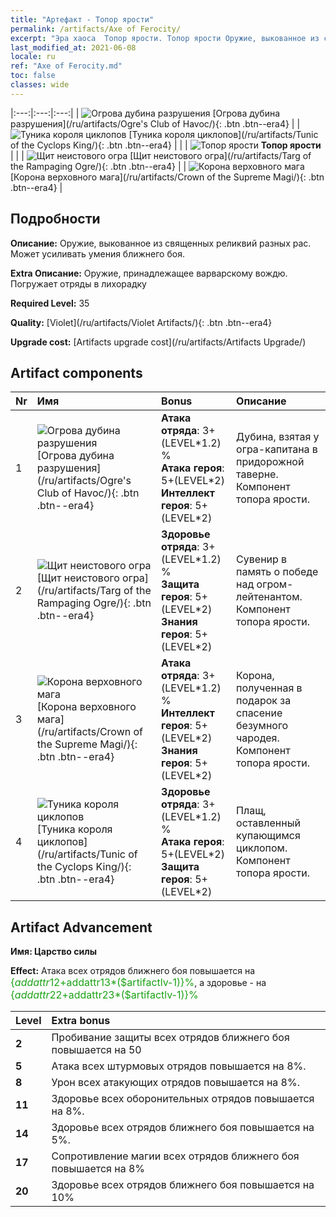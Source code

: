 ```yaml
---
title: "Артефакт - Топор ярости"
permalink: /artifacts/Axe of Ferocity/
excerpt: "Эра хаоса  Топор ярости. Топор ярости Оружие, выкованное из священных реликвий разных рас. Может усиливать умения ближнего боя."
last_modified_at: 2021-06-08
locale: ru
ref: "Axe of Ferocity.md"
toc: false
classes: wide
---
```


  |:---:|:---:|:---:| 
  | ![Огрова дубина разрушения](/images/t/artifact_40311.png) [Огрова дубина разрушения](/ru/artifacts/Ogre's Club of Havoc/){: .btn .btn--era4} |   | ![Туника короля циклопов](/images/t/artifact_40314.png) [Туника короля циклопов](/ru/artifacts/Tunic of the Cyclops King/){: .btn .btn--era4} | 
  |   | ![Топор ярости](/images/t/icon_artifact_31.png) **Топор ярости** |  | 
  | ![Щит неистового огра](/images/t/artifact_40312.png) [Щит неистового огра](/ru/artifacts/Targ of the Rampaging Ogre/){: .btn .btn--era4} |   | ![Корона верховного мага](/images/t/artifact_40313.png) [Корона верховного мага](/ru/artifacts/Crown of the Supreme Magi/){: .btn .btn--era4} | 


## Подробности

 **Описание:** Оружие, выкованное из священных реликвий разных рас. Может усиливать умения ближнего боя.

 **Extra Описание:** Оружие, принадлежащее варварскому вождю. Погружает отряды в лихорадку

 **Required Level:** 35

 **Quality:** [Violet](/ru/artifacts/Violet Artifacts/){: .btn .btn--era4}

 **Upgrade cost:** [Artifacts upgrade cost](/ru/artifacts/Artifacts Upgrade/)



## Artifact components

  | Nr |    Имя    |   Bonus | Описание | 
  |:---|:-----------|:--------|:------------| 
  | 1 | ![Огрова дубина разрушения](/images/t/artifact_40311.png) [Огрова дубина разрушения](/ru/artifacts/Ogre's Club of Havoc/){: .btn .btn--era4} | **Атака отряда**: 3+(LEVEL\*1.2) %<br/>**Атака героя**: 5+(LEVEL\*2)<br/>**Интеллект героя**: 5+(LEVEL\*2) | Дубина, взятая у огра-капитана в придорожной таверне. Компонент топора ярости. | 
  | 2 | ![Щит неистового огра](/images/t/artifact_40312.png) [Щит неистового огра](/ru/artifacts/Targ of the Rampaging Ogre/){: .btn .btn--era4} | **Здоровье отряда**: 3+(LEVEL\*1.2) %<br/>**Защита героя**: 5+(LEVEL\*2)<br/>**Знания героя**: 5+(LEVEL\*2) | Сувенир в память о победе над огром-лейтенантом. Компонент топора ярости. | 
  | 3 | ![Корона верховного мага](/images/t/artifact_40313.png) [Корона верховного мага](/ru/artifacts/Crown of the Supreme Magi/){: .btn .btn--era4} | **Атака отряда**: 3+(LEVEL\*1.2) %<br/>**Интеллект героя**: 5+(LEVEL\*2)<br/>**Знания героя**: 5+(LEVEL\*2) | Корона, полученная в подарок за спасение безумного чародея. Компонент топора ярости. | 
  | 4 | ![Туника короля циклопов](/images/t/artifact_40314.png) [Туника короля циклопов](/ru/artifacts/Tunic of the Cyclops King/){: .btn .btn--era4} | **Здоровье отряда**: 3+(LEVEL\*1.2) %<br/>**Атака героя**: 5+(LEVEL\*2)<br/>**Защита героя**: 5+(LEVEL\*2) | Плащ, оставленный купающимся циклопом. Компонент топора ярости. | 


## Artifact Advancement

 **Имя: Царство силы**

 **Effect:** Атака всех отрядов ближнего боя повышается на <span style="color: #1ca216;font-size:16px">{$addattr12+$addattr13*($artifactlv-1)}%</span>, а здоровье - на <span style="color: #1ca216;font-size:16px">{$addattr22+$addattr23*($artifactlv-1)}%</span>

  |  Level  |    Extra bonus  | 
  |:--------|:----------------| 
  | **2** | Пробивание защиты всех отрядов ближнего боя повышается на 50 | 
  | **5** | Атака всех штурмовых отрядов повышается на 8%. | 
  | **8** | Урон всех атакующих отрядов повышается на 8%. | 
  | **11** | Здоровье всех оборонительных отрядов повышается на 8%. | 
  | **14** | Здоровье всех отрядов ближнего боя повышается на 5%. | 
  | **17** | Сопротивление магии всех отрядов ближнего боя повышается на 8% | 
  | **20** | Здоровье всех отрядов ближнего боя повышается на 10% | 
